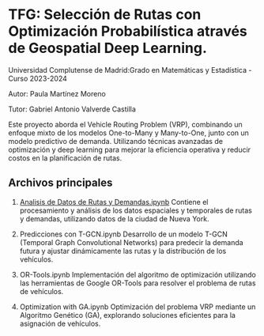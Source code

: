 # TFG: Selección de Rutas con Optimización Probabilística através de Geospatial Deep Learning.
Universidad Complutense de Madrid:Grado en Matemáticas y Estadística - Curso 2023-2024

Autor: Paula Martínez Moreno

Tutor: Gabriel Antonio Valverde Castilla

Este proyecto aborda el Vehicle Routing Problem (VRP), combinando un enfoque mixto de los modelos One-to-Many y Many-to-One, junto con un modelo predictivo de demanda. Utilizando técnicas avanzadas de optimización y deep learning para mejorar la eficiencia operativa y reducir costos en la planificación de rutas.

## Archivos principales
 1. [Analisis de Datos de Rutas y Demandas.ipynb](./Analisis%20de%20Datos%20de%20Rutas%20y%20Demandas.ipynb)
Contiene el procesamiento y análisis de los datos espaciales y temporales de rutas y demandas, utilizando datos de la ciudad de Nueva York.

 2. Predicciones con T-GCN.ipynb
Desarrollo de un modelo T-GCN (Temporal Graph Convolutional Networks) para predecir la demanda futura y ajustar dinámicamente las rutas y la distribución de los vehículos.

 3. OR-Tools.ipynb
Implementación del algoritmo de optimización utilizando las herramientas de Google OR-Tools para resolver el problema de rutas de vehículos.

 4. Optimization with GA.ipynb
Optimización del problema VRP mediante un Algoritmo Genético (GA), explorando soluciones eficientes para la asignación de vehículos.
